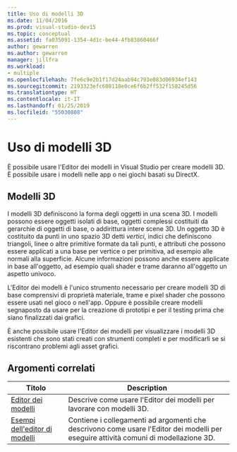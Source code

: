 ```yaml
---
title: Uso di modelli 3D
ms.date: 11/04/2016
ms.prod: visual-studio-dev15
ms.topic: conceptual
ms.assetid: fa035091-1354-4d1c-be44-4fb83860466f
author: gewarren
ms.author: gewarren
manager: jillfra
ms.workload:
- multiple
ms.openlocfilehash: 7fe6c9e2b1f17d24aab94c793e083d06934ef143
ms.sourcegitcommit: 2193323efc608118e0ce6f6b2ff532f158245d56
ms.translationtype: HT
ms.contentlocale: it-IT
ms.lasthandoff: 01/25/2019
ms.locfileid: "55030808"
---
```

# <a name="work-with-3d-models"></a>Uso di modelli 3D

È possibile usare l'Editor dei modelli in Visual Studio per creare modelli 3D. È possibile usare i modelli nelle app o nei giochi basati su DirectX.

## <a name="3d-models"></a>Modelli 3D

I modelli 3D definiscono la forma degli oggetti in una scena 3D. I modelli possono essere oggetti isolati di base, oggetti complessi costituiti da gerarchie di oggetti di base, o addirittura intere scene 3D. Un oggetto 3D è costituito da punti in uno spazio 3D detti *vertici*, indici che definiscono triangoli, linee o altre primitive formate da tali punti, e attributi che possono essere applicati a una base per vertice o per primitiva, ad esempio alle normali alla superficie. Alcune informazioni possono anche essere applicate in base all'oggetto, ad esempio quali shader e trame daranno all'oggetto un aspetto univoco.

L'Editor dei modelli è l'unico strumento necessario per creare modelli 3D di base comprensivi di proprietà materiale, trame e pixel shader che possono essere usati nel gioco o nell'app. Oppure è possibile creare modelli segnaposto da usare per la creazione di prototipi e per il testing prima che siano finalizzati dai grafici.

È anche possibile usare l'Editor dei modelli per visualizzare i modelli 3D esistenti che sono stati creati con strumenti completi e per modificarli se si riscontrano problemi agli asset grafici.

## <a name="related-topics"></a>Argomenti correlati

|Titolo|Description|
|-----------|-----------------|
|[Editor dei modelli](../designers/model-editor.md)|Descrive come usare l'Editor dei modelli per lavorare con modelli 3D.|
|[Esempi dell'editor di modelli](../designers/model-editor-examples.md)|Contiene i collegamenti ad argomenti che descrivono come usare l'Editor dei modelli per eseguire attività comuni di modellazione 3D.|